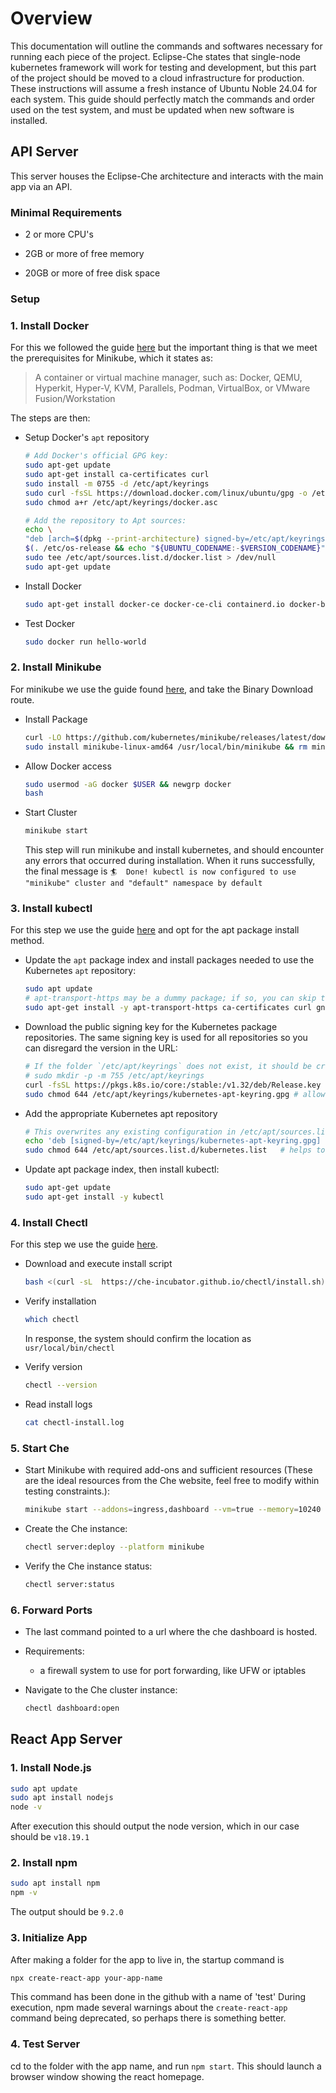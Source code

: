 # Overview

This documentation will outline the commands and softwares necessary for running each piece of the project. Eclipse-Che states that single-node kubernetes framework will work for testing and development, but this part of the project should be moved to a cloud infrastructure for production. These instructions will assume a fresh instance of Ubuntu Noble 24.04 for each system. This guide should perfectly match the commands and order used on the test system, and must be updated when new software is installed.

## API Server
This server houses the Eclipse-Che architecture and interacts with the main app via an API.
### Minimal Requirements

- 2 or more CPU's

- 2GB or more of free memory

- 20GB or more of free disk space

### Setup

### 1. Install Docker
For this we followed the guide [here](https://docs.docker.com/engine/install/ubuntu/#install-using-the-repository) but the important thing is that we meet the prerequisites for Minikube, which it states as: 

> A container or virtual machine manager, such as: Docker, QEMU, Hyperkit, Hyper-V, KVM, Parallels, Podman, VirtualBox, or VMware Fusion/Workstation

The steps are then: 

- Setup Docker's `apt` repository
    ```sh
    # Add Docker's official GPG key:
    sudo apt-get update
    sudo apt-get install ca-certificates curl
    sudo install -m 0755 -d /etc/apt/keyrings
    sudo curl -fsSL https://download.docker.com/linux/ubuntu/gpg -o /etc/apt/keyrings/docker.asc
    sudo chmod a+r /etc/apt/keyrings/docker.asc

    # Add the repository to Apt sources:
    echo \
    "deb [arch=$(dpkg --print-architecture) signed-by=/etc/apt/keyrings/docker.asc] https://download.docker.com/linux/ubuntu \
    $(. /etc/os-release && echo "${UBUNTU_CODENAME:-$VERSION_CODENAME}") stable" | \
    sudo tee /etc/apt/sources.list.d/docker.list > /dev/null
    sudo apt-get update
    ```

- Install Docker

    ```sh
    sudo apt-get install docker-ce docker-ce-cli containerd.io docker-buildx-plugin docker-compose-plugin
    ```

- Test Docker

    ```sh
    sudo docker run hello-world
    ```

### 2. Install Minikube

For minikube we use the guide found [here](https://minikube.sigs.k8s.io/docs/start/?arch=%2Flinux%2Fx86-64%2Fstable%2Fbinary+download), and take the Binary Download route.

- Install Package
    ```sh
    curl -LO https://github.com/kubernetes/minikube/releases/latest/download/minikube-linux-amd64
    sudo install minikube-linux-amd64 /usr/local/bin/minikube && rm minikube-linux-amd64
    ```
- Allow Docker access
    ```sh 
    sudo usermod -aG docker $USER && newgrp docker
    bash
    ```


- Start Cluster
    ```sh
    minikube start
    ```
    This step will run minikube and install kubernetes, and should encounter any errors that occurred during installation. When it runs successfully, the final message is 
    `🏄  Done! kubectl is now configured to use "minikube" cluster and "default" namespace by default`

### 3. Install kubectl
For this step we use the guide [here](https://kubernetes.io/docs/tasks/tools/install-kubectl-linux/#install-using-native-package-management) and opt for the apt package install method.

- Update the `apt` package index and install packages needed to use the Kubernetes `apt` repository:

    ```sh
    sudo apt update
    # apt-transport-https may be a dummy package; if so, you can skip that package
    sudo apt-get install -y apt-transport-https ca-certificates curl gnupg
    ```
- Download the public signing key for the Kubernetes package repositories. The same signing key is used for all repositories so you can disregard the version in the URL:
    ```sh
    # If the folder `/etc/apt/keyrings` does not exist, it should be created before the curl command, read the note below.
    # sudo mkdir -p -m 755 /etc/apt/keyrings
    curl -fsSL https://pkgs.k8s.io/core:/stable:/v1.32/deb/Release.key | sudo gpg --dearmor -o /etc/apt/keyrings/kubernetes-apt-keyring.gpg
    sudo chmod 644 /etc/apt/keyrings/kubernetes-apt-keyring.gpg # allow unprivileged APT programs to read this keyring
    ```

- Add the appropriate Kubernetes apt repository
    ```sh
    # This overwrites any existing configuration in /etc/apt/sources.list.d/kubernetes.list
    echo 'deb [signed-by=/etc/apt/keyrings/kubernetes-apt-keyring.gpg] https://pkgs.k8s.io/core:/stable:/v1.32/deb/ /' | sudo tee /etc/apt/sources.list.d/kubernetes.list
    sudo chmod 644 /etc/apt/sources.list.d/kubernetes.list   # helps tools such as command-not-found to work correctly
    ```
- Update apt package index, then install kubectl:
    ```sh
    sudo apt-get update
    sudo apt-get install -y kubectl
    ```

### 4. Install Chectl

For this step we use the guide [here](https://eclipse.dev/che/docs/stable/administration-guide/installing-the-chectl-management-tool/).

- Download and execute install script

    ```sh
    bash <(curl -sL  https://che-incubator.github.io/chectl/install.sh)
    ```

- Verify installation
    ```sh
    which chectl
    ```
    In response, the system should confirm the location as `usr/local/bin/chectl`

- Verify version
    ```sh
    chectl --version
    ```

- Read install logs
    ```sh
    cat chectl-install.log
    ```

### 5. Start Che

- Start Minikube with required add-ons and sufficient resources (These are the ideal resources from the Che website, feel free to modify within testing constraints.):
    ```sh
    minikube start --addons=ingress,dashboard --vm=true --memory=10240 --cpus=4 --disk-size=50GB 
    ```

- Create the Che instance:
    ```sh
    chectl server:deploy --platform minikube
    ```

- Verify the Che instance status:
    ```sh
    chectl server:status
    ```

### 6. Forward Ports

- The last command pointed to a url where the che dashboard is hosted.

- Requirements:
    - a firewall system to use for port forwarding, like UFW or iptables
    

- Navigate to the Che cluster instance:
    ```sh
    chectl dashboard:open
    ```


## React App Server

### 1. Install Node.js
```sh
sudo apt update
sudo apt install nodejs
node -v
```
After execution this should output the node version, which in our case should be `v18.19.1`

### 2. Install npm
```sh
sudo apt install npm
npm -v
```
The output should be `9.2.0`

### 3. Initialize App
After making a folder for the app to live in, the startup command is
```sh
npx create-react-app your-app-name
```
This command has been done in the github with a name of 'test'
During execution, npm made several warnings about the `create-react-app` command being deprecated, so perhaps there is something better.

### 4. Test Server
cd to the folder with the app name, and run `npm start`. This should launch a browser window showing the react homepage.
